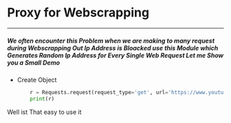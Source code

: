 # Proxy for Webscrapping 
------------------------------
##### We often encounter this Problem when we are making to many request during Webscrapping Out Ip Address is Bloacked use this Module which Generates Random Ip Address for Every Single Web Request Let me Show you a Small Demo 

- Create Object 
    ```python
        r = Requests.request(request_type='get', url='https://www.youtube.com')
        print(r)
    ```
      
Well ist That easy to use it 

